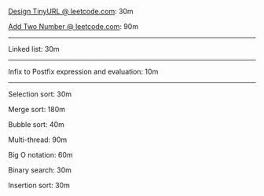 [Design TinyURL @ leetcode.com](https://leetcode.com/problems/design-tinyurl):  30m

[Add Two Number @ leetcode.com](https://leetcode.com/problems/add-two-numbers): 90m

---

Linked list:        30m      

---

Infix to Postfix
expression and 
evaluation:         10m

---

Selection sort:     30m

Merge sort:         180m

Bubble sort:        40m

Multi-thread:       90m

Big O notation:     60m

Binary search:      30m

Insertion sort:     30m
